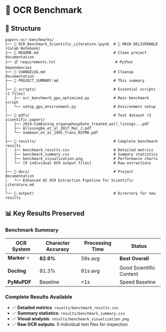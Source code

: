 # 🎯 OCR Benchmark

## 📁 **Structure**

```
papers-ocr-benchmarks/
├── 📓 OCR_Benchmark_Scientific_Literature.ipynb  # 🎯 MAIN DELIVERABLE (Colab Notebook)
├── 📄 README.md                                  # Clean project documentation  
├── 📋 requirements.txt                           # Python dependencies
├── 📝 CHANGELOG.md                               # Cleanup documentation
├── 📝 PROJECT_SUMMARY.md                         # This summary
│
├── 📁 scripts/                                   # Essential scripts (2 files)
│   ├── ocr_benchmark_gpu_optimized.py           # Main benchmark script
│   └── setup_gpu_environment.py                 # Environment setup
│
├── 📁 pdfs/                                      # Test dataset (3 scientific papers)
│   ├── 2014-Combining_organophosphate_treated_wall_linings...pdf
│   ├── Allossogbe_et_al_2017_Mal_J.pdf
│   └── Somboon_et_al_1995_Trans_RSTMH.pdf
│
├── 📁 results/                                   # Complete benchmark results
│   ├── benchmark_results.csv                    # Detailed metrics
│   ├── benchmark_summary.csv                    # Summary statistics
│   ├── benchmark_visualization.png              # Performance charts
│   └── [9 individual OCR output files]          # Raw extractions
│
├── 📁 docs/                                      # Project documentation
│   └── Enhanced AI OCR Extraction Pipeline for Scientific Literature.md
│
└── 📁 output/                                    # Directory for new results
```

## 📊 **Key Results Preserved**

### **Benchmark Summary**
| OCR System | Character Accuracy | Processing Time | Status |
|------------|-------------------|----------------|---------|
| **Marker** ⭐ | **82.6%** | 39s avg | **Best Overall** |
| **Docling** | 81.3% | 91s avg | Good Scientific Content |
| **PyMuPDF** | Baseline | <1s | Speed Baseline |

### **Complete Results Available**
- ✅ **Detailed metrics**: `results/benchmark_results.csv`
- ✅ **Summary statistics**: `results/benchmark_summary.csv`
- ✅ **Visual analysis**: `results/benchmark_visualization.png`
- ✅ **Raw OCR outputs**: 9 individual text files for inspection
